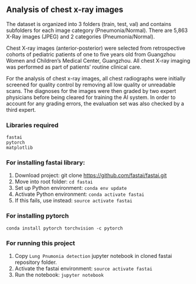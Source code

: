 ## Analysis of chest x-ray images

The dataset is organized into 3 folders (train, test, val) and contains subfolders for each image category (Pneumonia/Normal). There are 5,863 X-Ray images (JPEG) and 2 categories (Pneumonia/Normal).

Chest X-ray images (anterior-posterior) were selected from retrospective cohorts of pediatric patients of one to five years old from Guangzhou Women and Children’s Medical Center, Guangzhou. All chest X-ray imaging was performed as part of patients’ routine clinical care.

For the analysis of chest x-ray images, all chest radiographs were initially screened for quality control by removing all low quality or unreadable scans. The diagnoses for the images were then graded by two expert physicians before being cleared for training the AI system. In order to account for any grading errors, the evaluation set was also checked by a third expert.

### Libraries required
    fastai
    pytorch
    matplotlib

### For installing fastai library:
1. Download project: git clone https://github.com/fastai/fastai.git
2. Move into root folder: `cd fastai`
3. Set up Python environment: `conda env update`
4. Activate Python environment: `conda activate fastai`
5. If this fails, use instead: `source activate fastai`
    
### For installing pytorch
    conda install pytorch torchvision -c pytorch

### For running this project
1. Copy `Lung Pnumonia detection` jupyter notebook in cloned fastai repository folder.
2. Activate the fastai environment: `source activate fastai`
3. Run the notebook: `jupyter notebook`